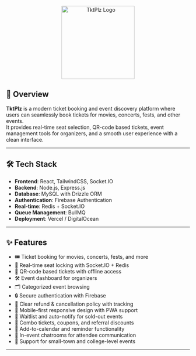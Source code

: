 <p align="center">
  <img src="https://res.cloudinary.com/dgxc8nspo/image/upload/v1749873899/maw2lnlkowbftjvtldna.png" alt="TktPlz Logo" width="200"/>
</p>

## 📖 Overview
**TktPlz** is a modern ticket booking and event discovery platform where users can seamlessly book tickets for movies, concerts, fests, and other events.  
It provides real-time seat selection, QR-code based tickets, event management tools for organizers, and a smooth user experience with a clean interface.

---

## 🛠️ Tech Stack
- **Frontend**: React, TailwindCSS, Socket.IO  
- **Backend**: Node.js, Express.js  
- **Database**: MySQL with Drizzle ORM  
- **Authentication**: Firebase Authentication  
- **Real-time**: Redis + Socket.IO  
- **Queue Management**: BullMQ  
- **Deployment**: Vercel / DigitalOcean  

---

## ✨ Features
- 🎟️ Ticket booking for movies, concerts, fests, and more  
- 📡 Real-time seat locking with Socket.IO + Redis  
- 📱 QR-code based tickets with offline access  
- 🛠️ Event dashboard for organizers  
- 🗂️ Categorized event browsing  
- 🔒 Secure authentication with Firebase  
- 📄 Clear refund & cancellation policy with tracking  
- 🎨 Mobile-first responsive design with PWA support  
- 🎫 Waitlist and auto-notify for sold-out events  
- 🧾 Combo tickets, coupons, and referral discounts  
- 📅 Add-to-calendar and reminder functionality  
- 💬 In-event chatrooms for attendee communication  
- 📍 Support for small-town and college-level events  

---
